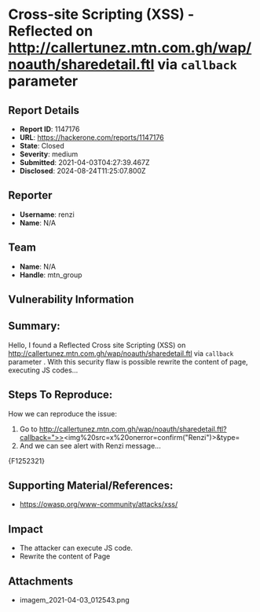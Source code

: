 # Cross-site Scripting (XSS) - Reflected on http://callertunez.mtn.com.gh/wap/noauth/sharedetail.ftl via `callback` parameter 

## Report Details
- **Report ID**: 1147176
- **URL**: https://hackerone.com/reports/1147176
- **State**: Closed
- **Severity**: medium
- **Submitted**: 2021-04-03T04:27:39.467Z
- **Disclosed**: 2024-08-24T11:25:07.800Z

## Reporter
- **Username**: renzi
- **Name**: N/A

## Team
- **Name**: N/A
- **Handle**: mtn_group

## Vulnerability Information
## Summary:
Hello,
I found a Reflected Cross site Scripting (XSS) on http://callertunez.mtn.com.gh/wap/noauth/sharedetail.ftl via `callback` parameter . With this security flaw is possible rewrite the content of page, executing JS codes...

## Steps To Reproduce:
How we can reproduce the issue:

  1. Go to http://callertunez.mtn.com.gh/wap/noauth/sharedetail.ftl?callback=">><img%20src=x%20onerror=confirm("Renzi")>&type=
  2. And we can see alert with Renzi message...

{F1252321}


## Supporting Material/References:
* https://owasp.org/www-community/attacks/xss/

## Impact

* The attacker can execute JS code.
* Rewrite the content of Page

## Attachments
- imagem_2021-04-03_012543.png
